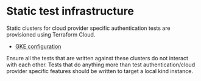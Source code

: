 # Static test infrastructure 

Static clusters for cloud provider specific authentication tests are provisioned using Terraform Cloud.

- [GKE configuration](https://app.terraform.io/app/octopus-deploy/workspaces/calamari-testing-kubernetes-static-infrastructure-gke)

Ensure all the tests that are written against these clusters do not interact with each other.
Tests that do anything more than test authentication/cloud provider specific features should be written to target a local kind instance.  